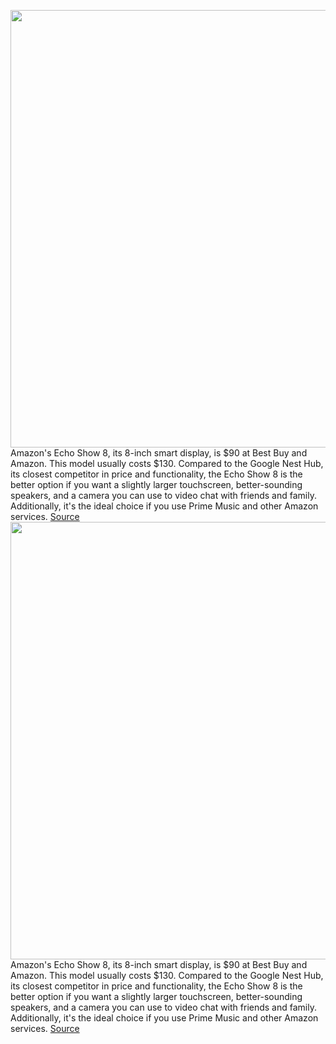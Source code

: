 <img src='https://cdn.vox-cdn.com/thumbor/kGS9jQv_OeR9_erofXMkt8z3G5U=/0x0:2040x1360/1200x800/filters:focal(994x527:1320x853)/cdn.vox-cdn.com/uploads/chorus_image/image/67041363/dseifert_191123_3810_0006.0.jpg' width='700px' /><br/>
Amazon's Echo Show 8, its 8-inch smart display, is $90 at Best Buy and Amazon. This model usually costs $130. Compared to the Google Nest Hub, its closest competitor in price and functionality, the Echo Show 8 is the better option if you want a slightly larger touchscreen, better-sounding speakers, and a camera you can use to video chat with friends and family. Additionally, it's the ideal choice if you use Prime Music and other Amazon services.
<a href='https://www.theverge.com/good-deals/2020/7/10/21319920/amazon-echo-show-5-8-smart-display-best-buy-nintendo-switch-games'> Source <a/><img src='https://cdn.vox-cdn.com/thumbor/kGS9jQv_OeR9_erofXMkt8z3G5U=/0x0:2040x1360/1200x800/filters:focal(994x527:1320x853)/cdn.vox-cdn.com/uploads/chorus_image/image/67041363/dseifert_191123_3810_0006.0.jpg' width='700px' /><br/>
Amazon's Echo Show 8, its 8-inch smart display, is $90 at Best Buy and Amazon. This model usually costs $130. Compared to the Google Nest Hub, its closest competitor in price and functionality, the Echo Show 8 is the better option if you want a slightly larger touchscreen, better-sounding speakers, and a camera you can use to video chat with friends and family. Additionally, it's the ideal choice if you use Prime Music and other Amazon services.
<a href='https://www.theverge.com/good-deals/2020/7/10/21319920/amazon-echo-show-5-8-smart-display-best-buy-nintendo-switch-games'> Source <a/>
